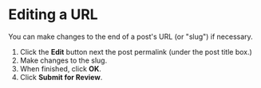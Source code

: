 # Editing a URL

You can make changes to the end of a post's URL (or "slug") if necessary. 

1. Click the **Edit** button next the post permalink (under the post title box.) 
2. Make changes to the slug.
3. When finished, click **OK**. 
4. Click **Submit for Review**. 
